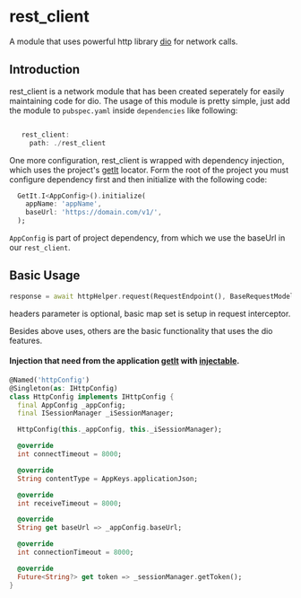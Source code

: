 # rest_client

A module that uses powerful http library [dio](https://pub.dev/packages/dio) for network calls.

## Introduction
rest_client is a network module that has been created seperately for easily maintaining code for dio. The usage of this module is pretty simple,
just add the module to `pubspec.yaml` inside `dependencies` like following:
```dart

   rest_client:
     path: ./rest_client
```
 One more configuration, rest_client is wrapped with dependency injection, which uses the project's [getIt](https://pub.dev/packages/get_it) locator. Form the root of the project you must configure dependency first and then initialize with the following code:

```dart
  GetIt.I<AppConfig>().initialize(
    appName: 'appName',
    baseUrl: 'https://domain.com/v1/',
  );
```

 `AppConfig` is part of project dependency, from which we use the baseUrl in our `rest_client`.

 ## Basic Usage
```dart
response = await httpHelper.request(RequestEndpoint(), BaseRequestModel(),headers: {});
```
headers parameter is optional, basic map set is setup in request interceptor.

Besides above uses, others are the basic functionality that uses the dio features.

#### Injection that need from the application [getIt](https://pub.dev/packages/get_it) with [injectable](https://pub.dev/packages/injectable).

```dart
@Named('httpConfig')
@Singleton(as: IHttpConfig)
class HttpConfig implements IHttpConfig {
  final AppConfig _appConfig;
  final ISessionManager _iSessionManager;

  HttpConfig(this._appConfig, this._iSessionManager);

  @override
  int connectTimeout = 8000;

  @override
  String contentType = AppKeys.applicationJson;

  @override
  int receiveTimeout = 8000;

  @override
  String get baseUrl => _appConfig.baseUrl;

  @override
  int connectionTimeout = 8000;

  @override
  Future<String?> get token => _sessionManager.getToken();
}
```